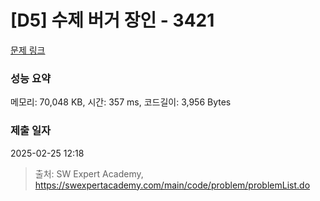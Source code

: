 # [D5] 수제 버거 장인 - 3421 

[문제 링크](https://swexpertacademy.com/main/code/problem/problemDetail.do?contestProbId=AWErcQmKy6kDFAXi) 

### 성능 요약

메모리: 70,048 KB, 시간: 357 ms, 코드길이: 3,956 Bytes

### 제출 일자

2025-02-25 12:18



> 출처: SW Expert Academy, https://swexpertacademy.com/main/code/problem/problemList.do